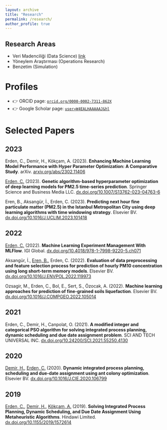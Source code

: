 ```yaml
---
layout: archive
title: "Research"
permalink: /research/
author_profile: true
---
```

## Research Areas
- Veri Madenciliği (Data Science) [link](https://canererden.com/veri-madenciligi)
- Yöneylem Araştırması (Operations Research)
- Benzetim (Simulation)


# Profiles
- 👉 ORCID page: [`orcid.org/0000-0002-7311-862X`](https://orcid.org/0000-0002-7311-862X)
- 👉 Google Scholar page: [`user=W4EALHAAAAAJ&hl`](https://scholar.google.com/citations?user=W4EALHAAAAAJ&hl=en&oi=ao)

# Selected Papers

## 2023
Erden, C., Demir, H., Kökçam, A. (2023). **Enhancing Machine Learning Model Performance with Hyper Parameter Optimization: A Comparative Study**. arXiv. [arxiv.org/abs/2302.11406](https://arxiv.org/abs/2302.11406)

[Erden, C.](http://orcid.org/0000-0002-7311-862X) (2023). **Genetic algorithm-based hyperparameter optimization of deep learning models for PM2.5 time-series prediction**. Springer Science and Business Media LLC. [dx.doi.org/10.1007/S13762-023-04763-6](http://dx.doi.org/10.1007/S13762-023-04763-6)

Eren, B., Aksangür, İ., Erden, C. (2023). **Predicting next hour fine particulate matter (PM2.5) in the Istanbul Metropolitan City using deep learning algorithms with time windowing strategy**. Elsevier BV. [dx.doi.org/10.1016/J.UCLIM.2023.101418](http://dx.doi.org/10.1016/J.UCLIM.2023.101418)


## 2022
[Erden, C.](http://orcid.org/0000-0002-7311-862X) (2022). **Machine Learning Experiment Management With MLFlow**. IGI Global. [dx.doi.org/10.4018/978-1-7998-9220-5.ch071](http://dx.doi.org/10.4018/978-1-7998-9220-5.ch071)

Aksangür, İ., [Eren, B.](http://orcid.org/0000-0001-6747-7004), Erden, C. (2022). **Evaluation of data preprocessing and feature selection process for prediction of hourly PM10 concentration using long short-term memory models**. Elsevier BV. [dx.doi.org/10.1016/J.ENVPOL.2022.119973](http://dx.doi.org/10.1016/J.ENVPOL.2022.119973)

Ozsagir, M., Erden, C., Bol, E., Sert, S., Özocak, A. (2022). **Machine learning approaches for prediction of fine-grained soils liquefaction**. Elsevier BV. [dx.doi.org/10.1016/J.COMPGEO.2022.105014](http://dx.doi.org/10.1016/J.COMPGEO.2022.105014)


## 2021
Erden, C., Demir, H., Canpolat, O. (2021). **A modified integer and categorical PSO algorithm for solving integrated process planning, dynamic scheduling and due date assignment problem**. SCI AND TECH UNIVERSAL INC. [dx.doi.org/10.24200/SCI.2021.55250.4130](http://dx.doi.org/10.24200/SCI.2021.55250.4130)


## 2020
[Demir, H.](http://orcid.org/0000-0003-1949-9676), [Erden, C.](http://orcid.org/0000-0002-7311-862X) (2020). **Dynamic integrated process planning, scheduling and due-date assignment using ant colony optimization**. Elsevier BV. [dx.doi.org/10.1016/J.CIE.2020.106799](http://dx.doi.org/10.1016/J.CIE.2020.106799)


## 2019
[Erden, C.](http://orcid.org/0000-0002-7311-862X), [Demir, H.](http://orcid.org/0000-0003-1949-9676), [Kökçam, A.](http://orcid.org/0000-0002-4757-1594) (2019). **Solving Integrated Process Planning, Dynamic Scheduling, and Due Date Assignment Using Metaheuristic Algorithms**. Hindawi Limited. [dx.doi.org/10.1155/2019/1572614](http://dx.doi.org/10.1155/2019/1572614)

